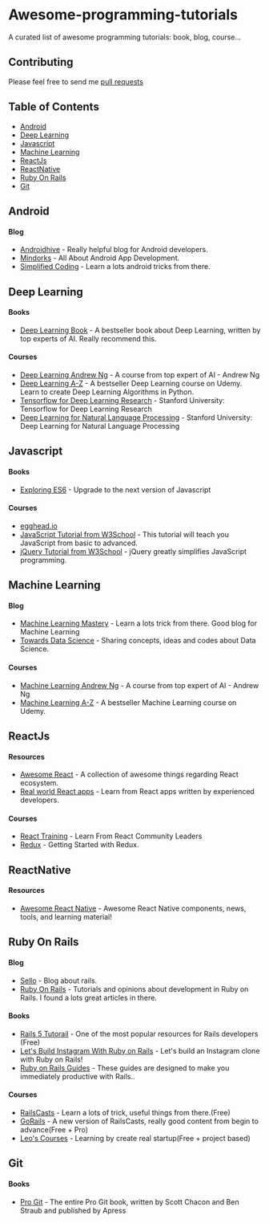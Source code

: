 # Awesome-programming-tutorials

A curated list of awesome programming tutorials: book, blog, course...

## Contributing

Please feel free to send me [pull requests](https://github.com/TranBaVinhSon/awesome-programming-tutorials/pulls)

## Table of Contents

  - [Android](#android)
  - [Deep Learning](#deep-learning)
  - [Javascript](#javascript)
  - [Machine Learning](#machine-learning)
  - [ReactJs](#reactjs)
  - [ReactNative](#reactnavtive)
  - [Ruby On Rails](#ruby-on-rails)
  - [Git](#git)
	
## Android

#### Blog
* [Androidhive](https://www.androidhive.info/) - Really helpful blog for Android developers.
* [Mindorks](https://blog.mindorks.com/) - All About Android App Development.
* [Simplified Coding](http://www.simplifiedcoding.net/) - Learn a lots android tricks from there.

## Deep Learning  

#### Books
* [Deep Learning Book](http://www.deeplearningbook.org/) - A bestseller book about Deep Learning, written by top experts of AI. Really recommend this.

#### Courses
* [Deep Learning Andrew Ng](https://www.coursera.org/specializations/deep-learning) - A course from top expert of AI - Andrew Ng
* [Deep Learning A-Z](https://www.udemy.com/deeplearning/) - A bestseller Deep Learning course on Udemy. Learn to create Deep Learning Algorithms in Python.
* [Tensorflow for Deep Learning Research](http://web.stanford.edu/class/cs20si/syllabus.html) - Stanford University: Tensorflow for Deep Learning Research
* [Deep Learning for Natural Language Processing](http://cs224d.stanford.edu/syllabus.html) - Stanford University: Deep Learning for Natural Language Processing

## Javascript

#### Books
* [Exploring ES6](http://exploringjs.com/es6/) - Upgrade to the next version of Javascript

#### Courses
* [egghead.io](https://egghead.io/courses)
* [JavaScript Tutorial from W3School](https://www.w3schools.com/js/default.asp) - This tutorial will teach you JavaScript from basic to advanced.
* [jQuery Tutorial from W3School](https://www.w3schools.com/jquery/default.asp) - jQuery greatly simplifies JavaScript programming.

## Machine Learning

#### Blog
* [Machine Learning Mastery](https://machinelearningmastery.com/) - Learn a lots trick from there. Good blog for Machine Learning
* [Towards Data Science](https://medium.com/towards-data-science) - Sharing concepts, ideas and codes about Data Science.

#### Courses
* [Machine Learning Andrew Ng](https://www.coursera.org/learn/machine-learning) - A course from top expert of AI - Andrew Ng
* [Machine Learning A-Z](https://www.udemy.com/machinelearning/) - A bestseller Machine Learning course on Udemy.

## ReactJs

#### Resources 
* [Awesome React](https://github.com/enaqx/awesome-react) - A collection of awesome things regarding React ecosystem. 
* [Real world React apps](https://github.com/jeromedalbert/real-world-react-apps) - Learn from React apps written by experienced developers. 

#### Courses
* [React Training](https://reacttraining.com/) - Learn From React Community Leaders
* [Redux](https://egghead.io/courses/getting-started-with-redux) - Getting Started with Redux. 

## ReactNative

#### Resources 
* [Awesome React Native](http://www.awesome-react-native.com/) - Awesome React Native components, news, tools, and learning material!

## Ruby On Rails

#### Blog
* [Sello](https://medium.com/selleo) - Blog about rails.
* [Ruby On Rails](https://medium.com/ruby-on-rails) - Tutorials and opinions about development in Ruby on Rails. I found a lots great articles in there.

#### Books
* [Rails 5 Tutorail](https://www.railstutorial.org/) - One of the most popular resources for Rails developers (Free)
* [Let's Build Instagram With Ruby on Rails](https://github.com/benwalks/Lets-Build-Instagram-Free-Book) - Let's build an Instagram clone with Ruby on Rails! 
* [Ruby on Rails Guides](http://guides.rubyonrails.org/) - These guides are designed to make you immediately productive with Rails..

#### Courses
* [RailsCasts](http://railscasts.com/) - Learn a lots of trick, useful things from there.(Free)
* [GoRails](http://gorails.com/) - A new version of RailsCasts, really good content from begin to advance(Free + Pro)
* [Leo's Courses](https://code4startup.com/projects) - Learning by create real startup(Free + project based)

## Git

#### Books
* [Pro Git](https://git-scm.com/book/en/v2) - The entire Pro Git book, written by Scott Chacon and Ben Straub and published by Apress